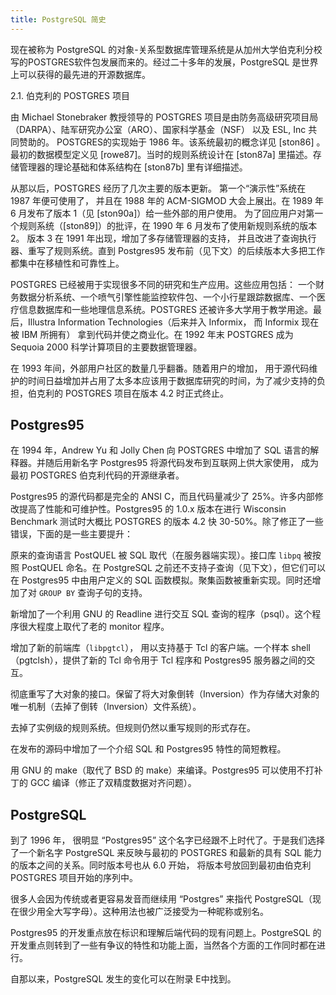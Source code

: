 ```yaml
---
title: PostgreSQL 简史
---
```

现在被称为 PostgreSQL 的对象-关系型数据库管理系统是从加州大学伯克利分校写的POSTGRES软件包发展而来的。经过二十多年的发展，PostgreSQL 是世界上可以获得的最先进的开源数据库。

2.1. 伯克利的 POSTGRES 项目

由 Michael Stonebraker 教授领导的 POSTGRES 项目是由防务高级研究项目局（DARPA）、陆军研究办公室（ARO）、国家科学基金（NSF） 以及 ESL, Inc 共同赞助的。 POSTGRES的实现始于 1986 年。该系统最初的概念详见 [ston86] 。 最初的数据模型定义见 [rowe87]。当时的规则系统设计在 [ston87a] 里描述。存储管理器的理论基础和体系结构在 [ston87b] 里有详细描述。

从那以后，POSTGRES 经历了几次主要的版本更新。 第一个“演示性”系统在 1987 年便可使用了， 并且在 1988 年的 ACM-SIGMOD 大会上展出。在 1989 年 6 月发布了版本 1（见 [ston90a]）给一些外部的用户使用。 为了回应用户对第一个规则系统（[ston89]）的批评，在 1990 年 6 月发布了使用新规则系统的版本 2。 版本 3 在 1991 年出现，增加了多存储管理器的支持， 并且改进了查询执行器、重写了规则系统。直到 Postgres95 发布前（见下文）的后续版本大多把工作都集中在移植性和可靠性上。

POSTGRES 已经被用于实现很多不同的研究和生产应用。这些应用包括： 一个财务数据分析系统、一个喷气引擎性能监控软件包、一个小行星跟踪数据库、一个医疗信息数据库和一些地理信息系统。POSTGRES 还被许多大学用于教学用途。最后，Illustra Information Technologies（后来并入 Informix， 而 Informix 现在被 IBM 所拥有） 拿到代码并使之商业化。在 1992 年末 POSTGRES 成为 Sequoia 2000 科学计算项目的主要数据管理器。

在 1993 年间，外部用户社区的数量几乎翻番。随着用户的增加， 用于源代码维护的时间日益增加并占用了太多本应该用于数据库研究的时间，为了减少支持的负担，伯克利的 POSTGRES 项目在版本 4.2 时正式终止。

## Postgres95

在 1994 年，Andrew Yu 和 Jolly Chen 向 POSTGRES 中增加了 SQL 语言的解释器。并随后用新名字 Postgres95 将源代码发布到互联网上供大家使用， 成为最初 POSTGRES 伯克利代码的开源继承者。

Postgres95 的源代码都是完全的 ANSI C，而且代码量减少了 25%。许多内部修改提高了性能和可维护性。Postgres95 的 1.0.x 版本在进行 Wisconsin Benchmark 测试时大概比 POSTGRES 的版本 4.2 快 30-50%。除了修正了一些错误，下面的是一些主要提升：

原来的查询语言 PostQUEL 被 SQL 取代（在服务器端实现）。接口库 `libpq` 被按照 PostQUEL 命名。在 PostgreSQL 之前还不支持子查询（见下文），但它们可以在 Postgres95 中由用户定义的 SQL 函数模拟。聚集函数被重新实现。同时还增加了对 `GROUP BY` 查询子句的支持。

新增加了一个利用 GNU 的 Readline 进行交互 SQL 查询的程序（psql）。这个程序很大程度上取代了老的 monitor 程序。

增加了新的前端库（`libpgtcl`）， 用以支持基于 Tcl 的客户端。一个样本 shell（pgtclsh），提供了新的 Tcl 命令用于 Tcl 程序和 Postgres95 服务器之间的交互。

彻底重写了大对象的接口。保留了将大对象倒转（Inversion）作为存储大对象的唯一机制（去掉了倒转（Inversion）文件系统）。

去掉了实例级的规则系统。但规则仍然以重写规则的形式存在。

在发布的源码中增加了一个介绍 SQL 和 Postgres95 特性的简短教程。

用 GNU 的 make（取代了 BSD 的 make）来编译。Postgres95 可以使用不打补丁的 GCC 编译（修正了双精度数据对齐问题）。

## PostgreSQL

到了 1996 年， 很明显 “Postgres95” 这个名字已经跟不上时代了。于是我们选择了一个新名字 PostgreSQL 来反映与最初的 POSTGRES 和最新的具有 SQL 能力的版本之间的关系。同时版本号也从 6.0 开始， 将版本号放回到最初由伯克利 POSTGRES 项目开始的序列中。

很多人会因为传统或者更容易发音而继续用 “Postgres” 来指代 PostgreSQL（现在很少用全大写字母）。这种用法也被广泛接受为一种昵称或别名。

Postgres95 的开发重点放在标识和理解后端代码的现有问题上。PostgreSQL 的开发重点则转到了一些有争议的特性和功能上面，当然各个方面的工作同时都在进行。

自那以来，PostgreSQL 发生的变化可以在附录 E中找到。
